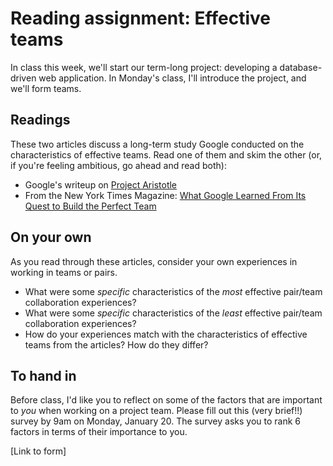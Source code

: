 # Reading assignment: Effective teams

In class this week, we'll start our term-long project: developing a database-driven web application. In Monday's class, I'll introduce the project, and we'll form teams. 

## Readings
These two articles discuss a long-term study Google conducted on the characteristics of effective teams. Read one of them and skim the other (or, if you're feeling ambitious, go ahead and read both):
- Google's writeup on [Project Aristotle](https://rework.withgoogle.com/print/guides/5721312655835136/)
- From the New York Times Magazine: [What Google Learned From Its Quest to Build the Perfect Team](https://www.nytimes.com/2016/02/28/magazine/what-google-learned-from-its-quest-to-build-the-perfect-team.html)


## On your own
As you read through these articles, consider your own experiences in working in teams or pairs.
- What were some _specific_ characteristics of the _most_ effective pair/team collaboration experiences?
- What were some _specific_ characteristics of the _least_ effective pair/team collaboration experiences?
- How do your experiences match with the characteristics of effective teams from the articles? How do they differ?


## To hand in

Before class, I'd like you to reflect on some of the factors that are important to  _you_ when working on a project team. Please fill out this (very brief!!) survey by 9am on Monday, January 20. The survey asks you to rank 6 factors in terms of their importance to you.

[Link to form]
